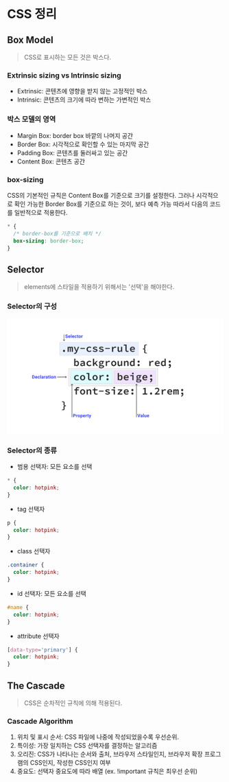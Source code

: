 # CSS 정리

## Box Model

> CSS로 표시하는 모든 것은 박스다.

### Extrinsic sizing vs Intrinsic sizing

- Extrinsic: 콘텐츠에 영향을 받지 않는 고정적인 박스
- Intrinsic: 콘텐츠의 크기에 따라 변하는 가변적인 박스

### 박스 모델의 영역

- Margin Box: border box 바깥의 나머지 공간
- Border Box: 시각적으로 확인할 수 있는 마지막 공간
- Padding Box: 콘텐츠를 둘러싸고 있는 공간
- Content Box: 콘텐츠 공간

### box-sizing

CSS의 기본적인 규칙은 Content Box를 기준으로 크기를 설정한다.
그러나 시각적으로 확인 가능한 Border Box를 기준으로 하는 것이, 보다 예측 가능
따라서 다음의 코드를 일반적으로 적용한다.
```css
* {
  /* border-box를 기준으로 배치 */
  box-sizing: border-box;
}
```

## Selector

> elements에 스타일을 적용하기 위해서는 '선택'을 해야한다.

### Selector의 구성
![CSS 구조](css_model.svg)

### Selector의 종류


- 범용 선택자: 모든 요소를 선택
```css
* {
  color: hotpink;
}
```

- tag 선택자
```css
p {
  color: hotpink;
}
```


- class 선택자
```css
.container {
  color: hotpink;
}
```


- id 선택자: 모든 요소를 선택
```css
#name {
  color: hotpink;
}
```


- attribute 선택자
```css
[data-type='primary'] {
  color: hotpink;
}
```


## The Cascade

> CSS은 순차적인 규칙에 의해 적용된다.

### Cascade Algorithm

1. 위치 및 표시 순서: CSS 파일에 나중에 작성되었을수록 우선순위.
2. 특이성: 가장 일치하는 CSS 선택자를 결정하는 알고리즘
3. 오리진: CSS가 나타나는 순서와 출처, 브라우저 스타일인지, 브라우저 확장 프로그램의 CSS인지, 작성한 CSS인지 여부
4. 중요도: 선택자 중요도에 따라 배열 (ex. !important 규칙은 최우선 순위)
